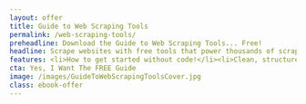 ```yaml
---
layout: offer
title: Guide to Web Scraping Tools
permalink: /web-scraping-tools/
preheadline: Download the Guide to Web Scraping Tools... Free!
headline: Scrape websites with free tools that power thousands of scrapers!
features: <li>How to get started without code!</li><li>Clean, structured data with APIs!</li><li>Best Python libraries for scraping!</li>
cta: Yes, I Want The FREE Guide
image: /images/GuideToWebScrapingToolsCover.jpg
class: ebook-offer
---
```

